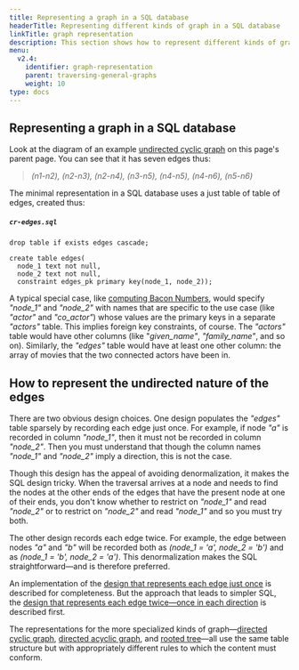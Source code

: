```yaml
---
title: Representing a graph in a SQL database
headerTitle: Representing different kinds of graph in a SQL database
linkTitle: graph representation
description: This section shows how to represent different kinds of graph in a SQL database,
menu:
  v2.4:
    identifier: graph-representation
    parent: traversing-general-graphs
    weight: 10
type: docs
---
```


## Representing a graph in a SQL database

Look at the diagram of an example [undirected cyclic graph](../#undirected-cyclic-graph) on this page's parent page. You can see that it has seven edges thus:

> _(n1-n2), (n2-n3), (n2-n4), (n3-n5), (n4-n5), (n4-n6), (n5-n6)_

The minimal representation in a SQL database uses a just table of table of edges, created thus:

##### `cr-edges.sql`

```plpgsql
drop table if exists edges cascade;

create table edges(
  node_1 text not null,
  node_2 text not null,
  constraint edges_pk primary key(node_1, node_2));
```

A typical special case, like [computing Bacon Numbers](../../bacon-numbers/), would specify _"node_1"_ and _"node_2"_ with names that are specific to the use case (like _"actor"_ and _"co_actor"_) whose values are the primary keys in a separate _"actors"_ table. This implies foreign key constraints, of course. The _"actors"_ table would have other columns (like "_given_name"_, _"family_name"_, and so on). Similarly, the _"edges"_ table would have at least one other column: the array of movies that the two connected actors have been in.

## How to represent the undirected nature of the edges

There are two obvious design choices. One design populates the _"edges"_ table sparsely by recording each edge just once. For example, if node _"a"_ is recorded in column _"node_1"_, then it must not be recorded in column _"node_2"_. Then you must understand that though the column names _"node_1"_ and _"node_2"_ imply a direction, this is not the case.

Though this design has the appeal of avoiding denormalization, it makes the SQL design tricky. When the traversal arrives at a node and needs to find the nodes at the other ends of the edges that have the present node at one of their ends, you don't know whether to restrict on _"node_1"_ and read _"node_2"_ or to restrict on _"node_2"_ and read _"node_1"_ and so you must try both.

The other design records each edge twice. For example, the edge between nodes _"a"_ and _"b"_ will be recorded both as _(node_1 = 'a', node_2 = 'b')_ and as _(node_1 = 'b', node_2 = 'a')_. This denormalization makes the SQL straightforward—and is therefore preferred.

An implementation of the [design that represents each edge just once](../undirected-cyclic-graph/#graph-traversal-using-the-normalized-edges-table-design) is described for completeness. But the approach that leads to simpler SQL, the [design that represents each edge twice—once in each direction](../undirected-cyclic-graph/#graph-traversal-using-the-denormalized-edges-table-design) is described first.

The representations for the more specialized kinds of graph—[directed cyclic graph](../#directed-cyclic-graph), [directed acyclic graph](../#directed-acyclic-graph), and [rooted tree](../#rooted-tree)—all use the same table structure but with appropriately different rules to which the content must conform.
